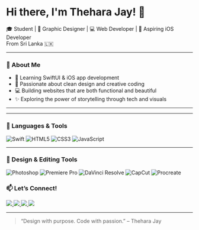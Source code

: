 # Hi there, I'm Thehara Jay! 👋

🎓 Student | 🎨 Graphic Designer | 💻 Web Developer | 🍎 Aspiring iOS Developer  
From Sri Lanka 🇱🇰

---

### 🌱 About Me

- 🧠 Learning SwiftUI & iOS app development
- 🎨 Passionate about clean design and creative coding
- 💻 Building websites that are both functional and beautiful
- ✨ Exploring the power of storytelling through tech and visuals

---

---

### 🧠 Languages & Tools

<p align="left">
  <!-- Programming Languages -->
  <img src="https://img.shields.io/badge/Swift-F05138?style=for-the-badge&logo=swift&logoColor=white" alt="Swift"/>
  <img src="https://img.shields.io/badge/HTML5-E34F26?style=for-the-badge&logo=html5&logoColor=white" alt="HTML5"/>
  <img src="https://img.shields.io/badge/CSS3-1572B6?style=for-the-badge&logo=css3&logoColor=white" alt="CSS3"/>
  <img src="https://img.shields.io/badge/JavaScript-F7DF1E?style=for-the-badge&logo=javascript&logoColor=black" alt="JavaScript"/>
</p>

---

### 🎨 Design & Editing Tools

<p align="left">
  <!-- Adobe Photoshop -->
  <img src="https://img.shields.io/badge/Adobe%20Photoshop-31A8FF?style=for-the-badge&logo=Adobe%20Photoshop&logoColor=white" alt="Photoshop"/>
  <!-- Adobe Premiere Pro -->
  <img src="https://img.shields.io/badge/Premiere%20Pro-9999FF?style=for-the-badge&logo=adobe-premiere-pro&logoColor=white" alt="Premiere Pro"/>
  <!-- DaVinci Resolve -->
  <img src="https://img.shields.io/badge/DaVinci%20Resolve-000000?style=for-the-badge&logo=DaVinci%20Resolve&logoColor=white" alt="DaVinci Resolve"/>
  <!-- CapCut -->
  <img src="https://img.shields.io/badge/CapCut-000000?style=for-the-badge&logo=CapCut&logoColor=white" alt="CapCut"/>
  <!-- Procreate -->
  <img src="https://img.shields.io/badge/Procreate-181818?style=for-the-badge&logo=procreate&logoColor=white" alt="Procreate"/>
</p>



### 📫 Let’s Connect!
<p align="left">
  <a href="https://www.instagram.com/_simaos_" target="_blank">
    <img src="![image](https://github.com/user-attachments/assets/8caa6e22-c427-4ad0-b2de-a8d46f87d44e)
"/>
  </a>
  <a href="https://www.behance.net/Thehara Jay" target="_blank">
    <img src="![image](https://github.com/user-attachments/assets/c9025306-63b0-4272-8a50-924599568e35)
 alt="Behance"/>
  </a>
  <a href="https://www.youtube.com/@simaos_" target="_blank">
    <img src="![image](https://github.com/user-attachments/assets/3aff0458-3f53-47ba-9546-39c43136eade)
 alt="YouTube"/>
  </a>
  <a href="https://www.facebook.com/Thehara Jayakodi" target="_blank">
    <img src="![image](https://github.com/user-attachments/assets/fe7bad8a-93dc-4d54-8787-cb328c6aeee0) alt="Facebook"/>
  </a>
</p>

---

> “Design with purpose. Code with passion.” – Thehara Jay
